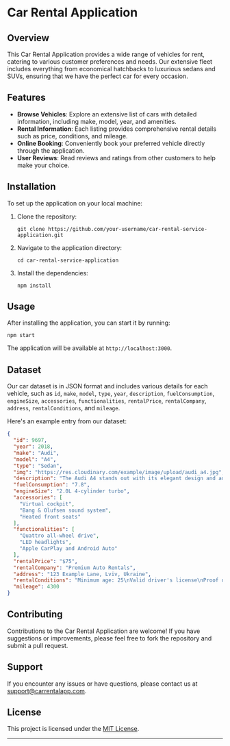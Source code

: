 # Car Rental Application

## Overview

This Car Rental Application provides a wide range of vehicles for rent, catering to various customer preferences and needs. Our extensive fleet includes everything from economical hatchbacks to luxurious sedans and SUVs, ensuring that we have the perfect car for every occasion.

## Features

- **Browse Vehicles**: Explore an extensive list of cars with detailed information, including make, model, year, and amenities.
- **Rental Information**: Each listing provides comprehensive rental details such as price, conditions, and mileage.
- **Online Booking**: Conveniently book your preferred vehicle directly through the application.
- **User Reviews**: Read reviews and ratings from other customers to help make your choice.

## Installation

To set up the application on your local machine:

1. Clone the repository:
   ```
   git clone https://github.com/your-username/car-rental-service-application.git
   ```
2. Navigate to the application directory:
   ```
   cd car-rental-service-application
   ```
3. Install the dependencies:
   ```
   npm install
   ```

## Usage

After installing the application, you can start it by running:

```
npm start
```

The application will be available at `http://localhost:3000`.

## Dataset

Our car dataset is in JSON format and includes various details for each vehicle, such as `id`, `make`, `model`, `type`, `year`, `description`, `fuelConsumption`, `engineSize`, `accessories`, `functionalities`, `rentalPrice`, `rentalCompany`, `address`, `rentalConditions`, and `mileage`.

Here's an example entry from our dataset:

```json
{
  "id": 9697,
  "year": 2018,
  "make": "Audi",
  "model": "A4",
  "type": "Sedan",
  "img": "https://res.cloudinary.com/example/image/upload/audi_a4.jpg",
  "description": "The Audi A4 stands out with its elegant design and advanced technology, offering a premium driving experience.",
  "fuelConsumption": "7.8",
  "engineSize": "2.0L 4-cylinder turbo",
  "accessories": [
    "Virtual cockpit",
    "Bang & Olufsen sound system",
    "Heated front seats"
  ],
  "functionalities": [
    "Quattro all-wheel drive",
    "LED headlights",
    "Apple CarPlay and Android Auto"
  ],
  "rentalPrice": "$75",
  "rentalCompany": "Premium Auto Rentals",
  "address": "123 Example Lane, Lviv, Ukraine",
  "rentalConditions": "Minimum age: 25\nValid driver's license\nProof of insurance required",
  "mileage": 4300
}
```

## Contributing

Contributions to the Car Rental Application are welcome! If you have suggestions or improvements, please feel free to fork the repository and submit a pull request.

## Support

If you encounter any issues or have questions, please contact us at support@carrentalapp.com.

## License

This project is licensed under the [MIT License](LICENSE).

---
